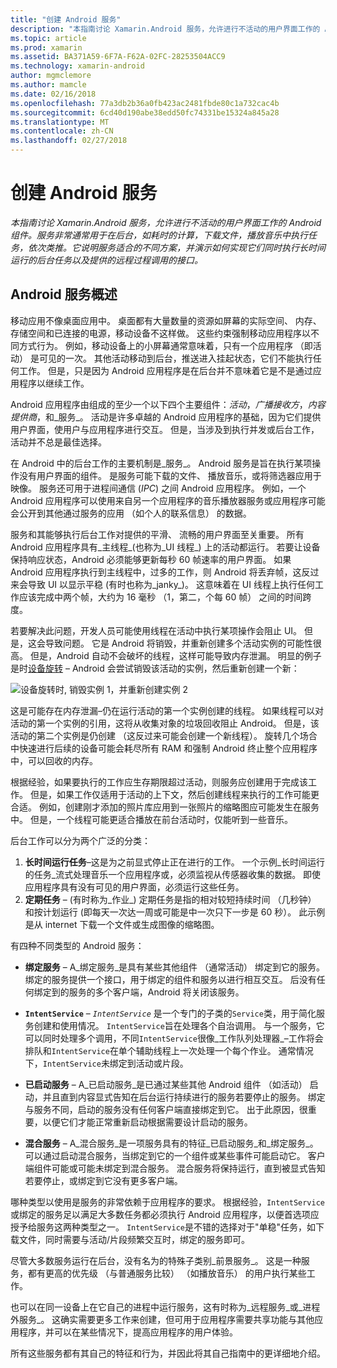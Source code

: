 ```yaml
---
title: "创建 Android 服务"
description: "本指南讨论 Xamarin.Android 服务，允许进行不活动的用户界面工作的 Android 组件。 服务非常通常用于在后台，如耗时的计算，下载文件，播放音乐中执行任务，依次类推。 它说明服务适合的不同方案，并演示如何实现它们同时执行长时间运行的后台任务以及提供的远程过程调用的接口。"
ms.topic: article
ms.prod: xamarin
ms.assetid: BA371A59-6F7A-F62A-02FC-28253504ACC9
ms.technology: xamarin-android
author: mgmclemore
ms.author: mamcle
ms.date: 02/16/2018
ms.openlocfilehash: 77a3db2b36a0fb423ac2481fbde80c1a732cac4b
ms.sourcegitcommit: 6cd40d190abe38edd50fc74331be15324a845a28
ms.translationtype: MT
ms.contentlocale: zh-CN
ms.lasthandoff: 02/27/2018
---
```

# <a name="creating-android-services"></a>创建 Android 服务

_本指南讨论 Xamarin.Android 服务，允许进行不活动的用户界面工作的 Android 组件。服务非常通常用于在后台，如耗时的计算，下载文件，播放音乐中执行任务，依次类推。它说明服务适合的不同方案，并演示如何实现它们同时执行长时间运行的后台任务以及提供的远程过程调用的接口。_

## <a name="android-services-overview"></a>Android 服务概述

移动应用不像桌面应用中。 桌面都有大量数量的资源如屏幕的实际空间、 内存、 存储空间和已连接的电源，移动设备不这样做。 这些约束强制移动应用程序以不同方式行为。 例如，移动设备上的小屏幕通常意味着，只有一个应用程序 （即活动） 是可见的一次。 其他活动移动到后台，推送进入挂起状态，它们不能执行任何工作。 但是，只是因为 Android 应用程序是在后台并不意味着它是不是通过应用程序以继续工作。 

Android 应用程序由组成的至少一个以下四个主要组件：_活动_，_广播接收方_，_内容提供商_，和_服务_。 活动是许多卓越的 Android 应用程序的基础，因为它们提供用户界面，使用户与应用程序进行交互。 但是，当涉及到执行并发或后台工作，活动并不总是最佳选择。
 
在 Android 中的后台工作的主要机制是_服务_。 Android 服务是旨在执行某项操作没有用户界面的组件。 是服务可能下载的文件、 播放音乐，或将筛选器应用于映像。 服务还可用于进程间通信 (_IPC_) 之间 Android 应用程序。 例如，一个 Android 应用程序可以使用来自另一个应用程序的音乐播放器服务或应用程序可能会公开到其他通过服务的应用 （如个人的联系信息） 的数据。 

服务和其能够执行后台工作对提供的平滑、 流畅的用户界面至关重要。 所有 Android 应用程序具有_主线程_(也称为_UI 线程_) 上的活动都运行。 若要让设备保持响应状态，Android 必须能够更新每秒 60 帧速率的用户界面。 如果 Android 应用程序执行到主线程中，过多的工作，则 Android 将丢弃帧，这反过来会导致 UI 以显示平稳 (有时也称为_janky_)。 这意味着在 UI 线程上执行任何工作应该完成中两个帧，大约为 16 毫秒 （1，第二，个每 60 帧） 之间的时间跨度。 

若要解决此问题，开发人员可能使用线程在活动中执行某项操作会阻止 UI。 但是，这会导致问题。 它是 Android 将销毁，并重新创建多个活动实例的可能性很高。 但是，Android 自动不会破坏的线程，这样可能导致内存泄漏。 明显的例子是时[设备旋转](~/android/app-fundamentals/handling-rotation.md) &ndash; Android 会尝试销毁该活动的实例，然后重新创建一个新：

![设备旋转时, 销毁实例 1，并重新创建实例 2](images/image-01.png)

这是可能存在内存泄漏&ndash;仍在运行活动的第一个实例创建的线程。 如果线程可以对活动的第一个实例的引用，这将从收集对象的垃圾回收阻止 Android。 但是，该活动的第二个实例是仍创建 （这反过来可能会创建一个新线程）。 旋转几个场合中快速进行后续的设备可能会耗尽所有 RAM 和强制 Android 终止整个应用程序中，可以回收的内存。

根据经验，如果要执行的工作应生存期限超过活动，则服务应创建用于完成该工作。 但是，如果工作仅适用于活动的上下文，然后创建线程来执行的工作可能更合适。 例如，创建刚才添加的照片库应用到一张照片的缩略图应可能发生在服务中。 但是，一个线程可能更适合播放在前台活动时，仅能听到一些音乐。

后台工作可以分为两个广泛的分类：

1. **长时间运行任务**&ndash;这是为之前显式停止正在进行的工作。 一个示例_长时间运行的任务_流式处理音乐一个应用程序或，必须监视从传感器收集的数据。 即使应用程序具有没有可见的用户界面，必须运行这些任务。
2. **定期任务** &ndash; (有时称为_作业_) 定期任务是指的相对较短持续时间 （几秒钟） 和按计划运行 (即每天一次达一周或可能是中一次只下一步是 60 秒）。 此示例是从 internet 下载一个文件或生成图像的缩略图。

有四种不同类型的 Android 服务：

* **绑定服务** &ndash; A_绑定服务_是具有某些其他组件 （通常活动） 绑定到它的服务。 绑定的服务提供一个接口，用于绑定的组件和服务以进行相互交互。 后没有任何绑定到的服务的多个客户端，Android 将关闭该服务。

* **`IntentService`** &ndash;  _`IntentService`_ 是一个专门的子类的`Service`类，用于简化服务创建和使用情况。 `IntentService`旨在处理各个自治调用。 与一个服务，它可以同时处理多个调用，不同`IntentService`很像_工作队列处理器_&ndash;工作将会排队和`IntentService`在单个辅助线程上一次处理一个每个作业。 通常情况下，`IntentService`未绑定到活动或片段。 

* **已启动服务** &ndash; A_已启动服务_是已通过某些其他 Android 组件 （如活动） 启动，并且直到内容显式告知在后台运行持续进行的服务若要停止的服务。 绑定与服务不同，启动的服务没有任何客户端直接绑定到它。 出于此原因，很重要，以便它们才能正常重新启动根据需要设计启动的服务。

* **混合服务** &ndash; A_混合服务_是一项服务具有的特征_已启动服务_和_绑定服务_。 可以通过启动混合服务，当绑定到它的一个组件或某些事件可能启动它。 客户端组件可能或可能未绑定到混合服务。 混合服务将保持运行，直到被显式告知若要停止，或绑定到它没有更多客户端。

哪种类型以使用是服务的非常依赖于应用程序的要求。 根据经验，`IntentService`或绑定的服务足以满足大多数任务都必须执行 Android 应用程序，以便首选项应授予给服务这两种类型之一。 `IntentService`是不错的选择对于"单稳"任务，如下载文件，同时需要与活动/片段频繁交互时，绑定的服务即可。 

尽管大多数服务运行在后台，没有名为的特殊子类别_前景服务_。 这是一种服务，都有更高的优先级 （与普通服务比较） （如播放音乐） 的用户执行某些工作。 

也可以在同一设备上在它自己的进程中运行服务，这有时称为_远程服务_或_进程外服务_。 这确实需要更多工作来创建，但可用于应用程序需要共享功能与其他应用程序，并可以在某些情况下，提高应用程序的用户体验。 

所有这些服务都有其自己的特征和行为，并因此将其自己指南中的更详细地介绍。
